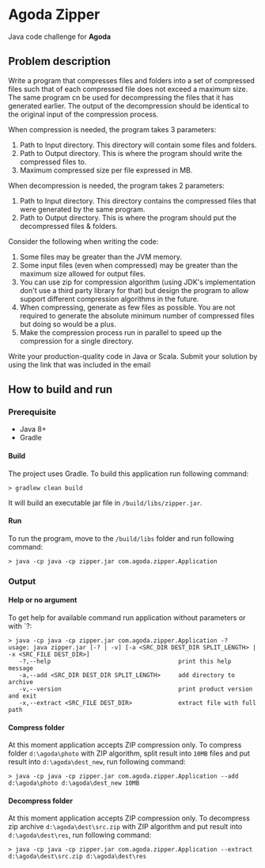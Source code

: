 # Agoda Zipper

Java code challenge for **Agoda**

## Problem description

Write a program that compresses files and folders into a set of compressed files such that of each
compressed file does not exceed a maximum size. The same program cn be used for decompressing the files
that it has generated earlier. The output of the decompression should be identical to the original input
of the compression process.

When compression is needed, the program takes 3 parameters:

1. Path to Input directory. This directory will contain some files and folders.
1. Path to Output directory. This is where the program should write the compressed files to.
1. Maximum compressed size per file expressed in MB.

When decompression is needed, the program takes 2 parameters:

1. Path to Input directory. This directory contains the compressed files that were generated by the same program.
1. Path to Output directory. This is where the program should put the decompressed files & folders.

Consider the following when writing the code:

1. Some files may be greater than the JVM memory.
1. Some input files (even when compressed) may be greater than the maximum size allowed for output files.
1. You can use zip for compression algorithm (using JDK's implementation don't use a third party library for that) but
design the program to allow support different compression algorithms in the future.
1. When compressing, generate as few files as possible. You are not required to generate the absolute minimum number of
compressed files but doing so would be a plus.
1. Make the compression process run in parallel to speed up the compression for a single directory.

Write your production-quality code in Java or Scala. Submit your solution by using the link that was included in the email 

## How to build and run

### Prerequisite

- Java 8+
- Gradle

#### Build

The project uses Gradle. To build this application run following command:

```
> gradlew clean build
```

It will build an executable jar file in `/build/libs/zipper.jar`. 

#### Run

To run the program, move to the `/build/libs` folder and run following command:

```
> java -cp java -cp zipper.jar com.agoda.zipper.Application
```

### Output

#### Help or no argument

To get help for available command run application without parameters or with `?:

```
> java -cp java -cp zipper.jar com.agoda.zipper.Application -?
usage: java zipper.jar [-? | -v] [-a <SRC_DIR DEST_DIR SPLIT_LENGTH> | -x <SRC_FILE DEST_DIR>]
   -?,--help                                    print this help message
   -a,--add <SRC_DIR DEST_DIR SPLIT_LENGTH>     add directory to archive
   -v,--version                                 print product version and exit
   -x,--extract <SRC_FILE DEST_DIR>             extract file with full path
```

#### Compress folder

At this moment application accepts ZIP compression only.
To compress folder `d:\agoda\photo` with ZIP algorithm, split result into `10MB` files and put result into `d:\agoda\dest_new`, run following command:

```
> java -cp java -cp zipper.jar com.agoda.zipper.Application --add d:\agoda\photo d:\agoda\dest_new 10MB
```

#### Decompress folder

At this moment application accepts ZIP compression only.
To decompress zip archive `d:\agoda\dest\src.zip` with ZIP algorithm and put result into `d:\agoda\dest\res`, run following command:

```
> java -cp java -cp zipper.jar com.agoda.zipper.Application --extract d:\agoda\dest\src.zip d:\agoda\dest\res
```

